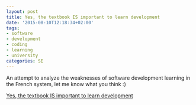 ```yaml
---
layout: post
title: Yes, the textbook IS important to learn development
date: '2015-08-10T12:18:34+02:00'
tags:
- software
- development
- coding
- learning
- university
categories: SE
---
```

An attempt to analyze the weaknesses of software development learning in the French system, let me know what you think :)

[Yes, the textbook IS important to learn development](https://www.linkedin.com/pulse/yes-textbook-important-learn-development-yazid-hamdi)

